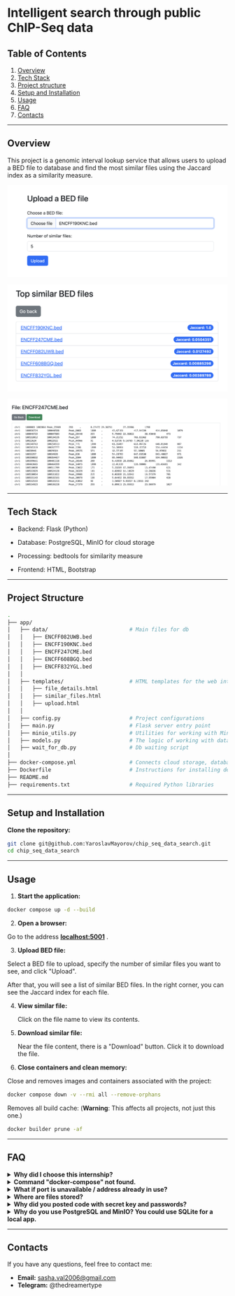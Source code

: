 # Intelligent search through public ChIP-Seq data

## Table of Contents

1. [Overview](#overview)
2. [Tech Stack](#tech-stack)
3. [Project structure](#project-structure)
4. [Setup and Installation](#setup-and-installation)
5. [Usage](#usage)
6. [FAQ](#faq)
7. [Contacts](#contacts)

---

## Overview

This project is a genomic interval lookup service that allows users to upload a BED file to database and find the most similar files using the Jaccard index as a similarity measure.

![](images/main_page.png)

![](images/top_similar.png)

![](images/file_page.png)

---

## Tech Stack

- Backend: Flask (Python)

- Database: PostgreSQL, MinIO for cloud storage

- Processing: bedtools for similarity measure

- Frontend: HTML, Bootstrap

---

## Project Structure

```bash
.
├── app/               
│   ├── data/                          # Main files for db
│   │   ├── ENCFF082UWB.bed
│   │   ├── ENCFF190KNC.bed
│   │   ├── ENCFF247CME.bed
│   │   ├── ENCFF608BGQ.bed
│   │   ├── ENCFF832YGL.bed
│   │
│   ├── templates/                     # HTML templates for the web interface
│   │   ├── file_details.html
│   │   ├── similar_files.html
│   │   ├── upload.html
│   │
│   ├── config.py                      # Project configurations              
│   ├── main.py                        # Flask server entry point
│   ├── minio_utils.py                 # Utilities for working with MinIO
│   ├── models.py                      # The logic of working with data
│   ├── wait_for_db.py                 # Db waiting script                        
│
├── docker-compose.yml                 # Connects cloud storage, database, and application.
├── Dockerfile                         # Instructions for installing dependencies and launching
├── README.md                          
├── requirements.txt                   # Required Python libraries 

```

---

## Setup and Installation

**Clone the repository:**
```bash
git clone git@github.com:YaroslavMayorov/chip_seq_data_search.git
cd chip_seq_data_search
```
---

## Usage

1. **Start the application:**
```bash
docker compose up -d --build
```

2. **Open a browser:**

  Go to the address **[localhost:5001](http://localhost:5001/)** .

3. **Upload BED file:**

  Select a BED file to upload, specify the number of similar files you want to see, and click "Upload".
  
  After that, you will see a list of similar BED files. In the right corner, you can see the Jaccard index for each file.

4. **View similar file:**

   Click on the file name to view its contents.

5. **Download similar file:**

   Near the file content, there is a "Download" button. Click it to download the file.

6. **Close containers and clean memory:**

Close and removes images and containers associated with the project:

```bash
docker compose down -v --rmi all --remove-orphans
```

Removes all build cache:
(**Warning**: This affects all projects, not just this one.)

```bash
docker builder prune -af
```
---

## FAQ

<details>
<summary><strong> Why did I choose this internship?</strong></summary>

I studied in a biology-focused class, so I have a strong background in biology. I have long wanted to work in bioinformatics, and this internship is a great opportunity for me.

For about two years, I have been working with Flask, developing various web applications, from simple projects to multi-page websites. You can see one of my projects here: [arthouserooms.pythonanywhere.com](https://arthouserooms.pythonanywhere.com/). 

Recently, I developed my wallpaper Telegram bot, @InspireWallBot, so I know how to work with server-side databases and deploy applications.

I also completed a data analysis course from Tinkoff and a machine learning specialization from Yandex, which gave me valuable experience working with data visualization. In addition, I prepared for the DANO Olympiad in data analysis, so I have a solid understanding of statistics, data processing, and interpretation.

I really want to join your team, because this topic is really close to me. I am ready to learn new things and help develop a useful tool for biological data research. I would be grateful for the opportunity to be part of this project!
</details>

<details>
<summary><strong> Command "docker-compose" not found. </strong></summary>

   Linux: 
```bash
   sudo apt update
   sudo apt install docker-compose
```

MacOs: 
```bash
   brew install docker-compose
```
  
</details>

<details>
<summary><strong> What if port is unavailable / address already in use?</strong></summary>

   By default app is on 5001, postgre is on 5432, and minIO is on 9000, 9090. Change the port in `docker-compose.yml`:
   ```bash
   ports:
      - "<your_port>:5000"
   ```
</details>

</details> <details> <summary><strong>Where are files stored?</strong></summary>
Uploaded files are stored in MinIO. You can see it on <a href="http://localhost:9090" target="_blank">MinIO Dashboard</a>. Sign in with MINIO_ROOT_USER as login and MINIO_ROOT_PASSWORD as password (they are in docker-compose.yml). 

</details>

<details>
<summary><strong> Why did you posted code with secret key and passwords? </strong></summary>
  I know that secret keys should be loaded from a `.env` file. However, this is just a test app. I included it directly in the code so that users don't have to create a `.env` file manually — it makes running the app easier.
</details>

<details>
<summary><strong> Why do you use PostgreSQL and MinIO? You could use SQLite for a local app.</strong></summary>

Yes, SQLite is more convenient and faster to implement for local applications. However, I wanted to make the app closer to a real production setup and demonstrate that I know how to work with the tools typically used in such environments.
</details>

---

## Contacts 

If you have any questions, feel free to contact me:  

- **Email:** sasha.val2006@gmail.com
- **Telegram:** @thedreamertype


